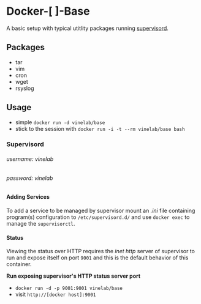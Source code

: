 # Docker-[ ]-Base
A basic setup with typical utitlity packages running [supervisord](http://supervisord.org).

## Packages
* tar
* vim
* cron
* wget
* rsyslog

## Usage
* simple `docker run -d vinelab/base`
* stick to the session with `docker run -i -t --rm vinelab/base bash`

### Supervisord

###### username: *vinelab*
###### password: *vinelab*

#### Adding Services

To add a service to be managed by supervisor mount an *.ini* file containing program(s) configuration to
`/etc/supervisord.d/` and use `docker exec` to manage the `supervisorctl`.

#### Status
Viewing the status over HTTP requires the *inet http* server of supervisor to run and
expose itself on port `9001` and this is the default behavior of this container.

**Run exposing supervisor's HTTP status server port**

- `docker run -d -p 9001:9001 vinelab/base`
- visit `http://[docker host]:9001`
